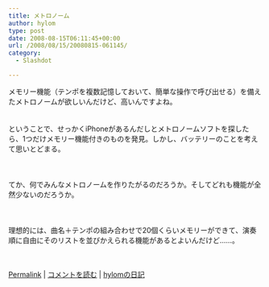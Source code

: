 ```yaml
---
title: メトロノーム
author: hylom
type: post
date: 2008-08-15T06:11:45+00:00
url: /2008/08/15/20080815-061145/
category:
  - Slashdot

---
```

メモリー機能（テンポを複数記憶しておいて、簡単な操作で呼び出せる）を備えたメトロノームが欲しいんだけど、高いんですよね。  
</br>   
ということで、せっかくiPhoneがあるんだしとメトロノームソフトを探したら、1つだけメモリー機能付きのものを発見。しかし、バッテリーのことを考えて思いとどまる。</br>  
</br>   
てか、何でみんなメトロノームを作りたがるのだろうか。そしてどれも機能が全然少ないのだろうか。</br>  
</br>   
理想的には、曲名＋テンポの組み合わせで20個くらいメモリーができて、演奏順に自由にそのリストを並びかえられる機能があるとよいんだけど……。</br>  
</br> 

   [Permalink][1] |    [コメントを読む][2] |    [hylomの日記][3] 

</br>

 [1]: http://slashdot.jp/~hylom/journal/449258
 [2]: http://slashdot.jp/~hylom/journal/449258#acomments
 [3]: http://slashdot.jp/~hylom/journal/
